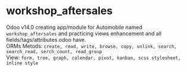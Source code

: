 # workshop_aftersales
Odoo v14.0 creating app/module for Automobile named `workshop_aftersales` and practicing views enhancement and all fields/tags/attributes odoo have.</br>
ORMs Metods: `create, read, write, browse, copy, unlink, search, search_read, serch_count, read_group`</br>
View: `form, tree, graph, calendar, pivot, kanban, scss stylesheet, inline style`

